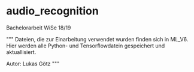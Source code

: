 # audio_recognition
Bachelorarbeit WiSe 18/19

"""
Dateien, die zur Einarbeitung verwendet wurden finden sich in ML_V6.
Hier werden alle Python- und Tensorflowdatein gespeichert und aktuallisiert.

Autor: Lukas Götz
"""
